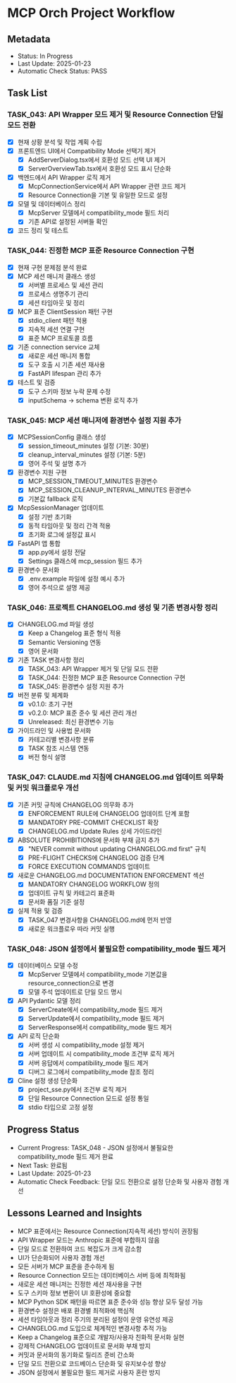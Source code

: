 # MCP Orch Project Workflow

## Metadata
- Status: In Progress
- Last Update: 2025-01-23
- Automatic Check Status: PASS

## Task List

### TASK_043: API Wrapper 모드 제거 및 Resource Connection 단일 모드 전환
- [x] 현재 상황 분석 및 작업 계획 수립
- [x] 프론트엔드 UI에서 Compatibility Mode 선택기 제거
  - [x] AddServerDialog.tsx에서 호환성 모드 선택 UI 제거
  - [x] ServerOverviewTab.tsx에서 호환성 모드 표시 단순화
- [x] 백엔드에서 API Wrapper 로직 제거
  - [x] McpConnectionService에서 API Wrapper 관련 코드 제거
  - [x] Resource Connection을 기본 및 유일한 모드로 설정
- [x] 모델 및 데이터베이스 정리
  - [x] McpServer 모델에서 compatibility_mode 필드 처리
  - [x] 기존 API로 설정된 서버들 확인
- [x] 코드 정리 및 테스트

### TASK_044: 진정한 MCP 표준 Resource Connection 구현
- [x] 현재 구현 문제점 분석 완료
- [x] MCP 세션 매니저 클래스 생성
  - [x] 서버별 프로세스 및 세션 관리
  - [x] 프로세스 생명주기 관리
  - [x] 세션 타임아웃 및 정리
- [x] MCP 표준 ClientSession 패턴 구현
  - [x] stdio_client 패턴 적용
  - [x] 지속적 세션 연결 구현
  - [x] 표준 MCP 프로토콜 흐름
- [x] 기존 connection service 교체
  - [x] 새로운 세션 매니저 통합
  - [x] 도구 호출 시 기존 세션 재사용
  - [x] FastAPI lifespan 관리 추가
- [x] 테스트 및 검증
  - [x] 도구 스키마 정보 누락 문제 수정
  - [x] inputSchema -> schema 변환 로직 추가

### TASK_045: MCP 세션 매니저에 환경변수 설정 지원 추가
- [x] MCPSessionConfig 클래스 생성
  - [x] session_timeout_minutes 설정 (기본: 30분)
  - [x] cleanup_interval_minutes 설정 (기본: 5분)
  - [x] 영어 주석 및 설명 추가
- [x] 환경변수 지원 구현
  - [x] MCP_SESSION_TIMEOUT_MINUTES 환경변수
  - [x] MCP_SESSION_CLEANUP_INTERVAL_MINUTES 환경변수
  - [x] 기본값 fallback 로직
- [x] McpSessionManager 업데이트
  - [x] 설정 기반 초기화
  - [x] 동적 타임아웃 및 정리 간격 적용
  - [x] 초기화 로그에 설정값 표시
- [x] FastAPI 앱 통합
  - [x] app.py에서 설정 전달
  - [x] Settings 클래스에 mcp_session 필드 추가
- [x] 환경변수 문서화
  - [x] .env.example 파일에 설정 예시 추가
  - [x] 영어 주석으로 설명 제공

### TASK_046: 프로젝트 CHANGELOG.md 생성 및 기존 변경사항 정리
- [x] CHANGELOG.md 파일 생성
  - [x] Keep a Changelog 표준 형식 적용
  - [x] Semantic Versioning 연동
  - [x] 영어 문서화
- [x] 기존 TASK 변경사항 정리
  - [x] TASK_043: API Wrapper 제거 및 단일 모드 전환
  - [x] TASK_044: 진정한 MCP 표준 Resource Connection 구현
  - [x] TASK_045: 환경변수 설정 지원 추가
- [x] 버전 분류 및 체계화
  - [x] v0.1.0: 초기 구현
  - [x] v0.2.0: MCP 표준 준수 및 세션 관리 개선
  - [x] Unreleased: 최신 환경변수 기능
- [x] 가이드라인 및 사용법 문서화
  - [x] 카테고리별 변경사항 분류
  - [x] TASK 참조 시스템 연동
  - [x] 버전 형식 설명

### TASK_047: CLAUDE.md 지침에 CHANGELOG.md 업데이트 의무화 및 커밋 워크플로우 개선
- [x] 기존 커밋 규칙에 CHANGELOG 의무화 추가
  - [x] ENFORCEMENT RULE에 CHANGELOG 업데이트 단계 포함
  - [x] MANDATORY PRE-COMMIT CHECKLIST 확장
  - [x] CHANGELOG.md Update Rules 상세 가이드라인
- [x] ABSOLUTE PROHIBITIONS에 문서화 부채 금지 추가
  - [x] "NEVER commit without updating CHANGELOG.md first" 규칙
  - [x] PRE-FLIGHT CHECKS에 CHANGELOG 검증 단계
  - [x] FORCE EXECUTION COMMANDS 업데이트
- [x] 새로운 CHANGELOG.md DOCUMENTATION ENFORCEMENT 섹션
  - [x] MANDATORY CHANGELOG WORKFLOW 정의
  - [x] 업데이트 규칙 및 카테고리 표준화
  - [x] 문서화 품질 기준 설정
- [x] 실제 적용 및 검증
  - [x] TASK_047 변경사항을 CHANGELOG.md에 먼저 반영
  - [x] 새로운 워크플로우 따라 커밋 실행

### TASK_048: JSON 설정에서 불필요한 compatibility_mode 필드 제거
- [x] 데이터베이스 모델 수정
  - [x] McpServer 모델에서 compatibility_mode 기본값을 resource_connection으로 변경
  - [x] 모델 주석 업데이트로 단일 모드 명시
- [x] API Pydantic 모델 정리
  - [x] ServerCreate에서 compatibility_mode 필드 제거
  - [x] ServerUpdate에서 compatibility_mode 필드 제거
  - [x] ServerResponse에서 compatibility_mode 필드 제거
- [x] API 로직 단순화
  - [x] 서버 생성 시 compatibility_mode 설정 제거
  - [x] 서버 업데이트 시 compatibility_mode 조건부 로직 제거
  - [x] 서버 응답에서 compatibility_mode 필드 제거
  - [x] 디버그 로그에서 compatibility_mode 참조 정리
- [x] Cline 설정 생성 단순화
  - [x] project_sse.py에서 조건부 로직 제거
  - [x] 단일 Resource Connection 모드로 설정 통일
  - [x] stdio 타입으로 고정 설정

## Progress Status
- Current Progress: TASK_048 - JSON 설정에서 불필요한 compatibility_mode 필드 제거 완료
- Next Task: 완료됨
- Last Update: 2025-01-23
- Automatic Check Feedback: 단일 모드 전환으로 설정 단순화 및 사용자 경험 개선

## Lessons Learned and Insights
- MCP 표준에서는 Resource Connection(지속적 세션) 방식이 권장됨
- API Wrapper 모드는 Anthropic 표준에 부합하지 않음
- 단일 모드로 전환하여 코드 복잡도가 크게 감소함
- UI가 단순화되어 사용자 경험 개선
- 모든 서버가 MCP 표준을 준수하게 됨
- Resource Connection 모드는 데이터베이스 서버 등에 최적화됨
- 새로운 세션 매니저는 진정한 세션 재사용을 구현
- 도구 스키마 정보 변환이 UI 호환성에 중요함
- MCP Python SDK 패턴을 따르면 표준 준수와 성능 향상 모두 달성 가능
- 환경변수 설정은 배포 환경별 최적화에 핵심적
- 세션 타임아웃과 정리 주기의 분리된 설정이 운영 유연성 제공
- CHANGELOG.md 도입으로 체계적인 변경사항 추적 가능
- Keep a Changelog 표준으로 개발자/사용자 친화적 문서화 실현
- 강제적 CHANGELOG 업데이트로 문서화 부채 방지
- 커밋과 문서화의 동기화로 릴리즈 준비 간소화
- 단일 모드 전환으로 코드베이스 단순화 및 유지보수성 향상
- JSON 설정에서 불필요한 필드 제거로 사용자 혼란 방지